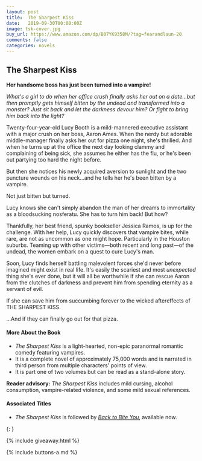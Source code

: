 ```yaml
---
layout: post
title:  The Sharpest Kiss
date:   2019-09-30T00:00:00Z
image: tsk-cover.jpg
buy_url: https://www.amazon.com/dp/B07YK9358M/?tag=fearandlaun-20
comments: false
categories: novels
---
```


## The Sharpest Kiss

**Her handsome boss has just been turned into a vampire!**

*What's a girl to do when her office crush finally asks her out on a date...but then promptly gets himself bitten by the undead and transformed into a monster? Just sit back and let the darkness devour him? Or fight to bring him back into the light?*

Twenty-four-year-old Lucy Booth is a mild-mannered executive assistant with a major crush on her boss, Aaron Ames. When the nerdy but adorable middle-manager finally asks her out for pizza one night, she's thrilled. And when he turns up at the office the next day looking clammy and complaining of being sick, she assumes he either has the flu, or he's been out partying too hard the night before.

But then she notices his newly acquired aversion to sunlight and the two puncture wounds on his neck...and he tells her he's been bitten by a vampire.

Not just bitten but turned.

Lucy knows she can't simply abandon the man of her dreams to immortality as a bloodsucking nosferatu. She has to turn him back! But how?

Thankfully, her best friend, spunky bookseller Jessica Ramos, is up for the challenge. With her help, Lucy quickly discovers that vampire bites, while rare, are not as uncommon as one might hope. Particularly in the Houston suburbs. Teaming up with other victims—both recent and long past—of the undead, the women embark on a quest to cure Lucy's man.

Soon, Lucy finds herself battling malevolent forces she'd never before imagined might exist in real life. It's easily the scariest and most *unexpected* thing she's ever done, but it will all be worthwhile if she can rescue Aaron from the clutches of darkness and prevent him from spending eternity as a servant of evil.

If she can save him from succumbing forever to the wicked aftereffects of THE SHARPEST KISS.

...And if they can finally go out for that pizza.

#### More About the Book

- *The Sharpest Kiss* is a light-hearted, non-epic paranormal romantic comedy featuring vampires.
- It is a complete novel of approximately 75,000 words and is narrated in third person from multiple characters' points of view.
- It is part one of two volumes but can be read as a stand-alone story.

**Reader advisory:**  *The Sharpest Kiss* includes mild cursing, alcohol consumption, vampire-related violence, and some mild sexual references.

#### Associated Titles

- *The Sharpest Kiss* is followed by [*Back to Bite You*][btby], available now.

{: }

{% include giveaway.html %}

{% include buttons-a.md %}

[excerpt]:/novels/the-sharpest-kiss/excerpt/
[buy]:https://www.amazon.com/dp/B07YK9358M/?tag=fearandlaun-20
[goodreads]:https://www.goodreads.com/book/show/48328046-the-sharpest-kiss
[btby]:/novels/back-to-bite-you/
[connected]:/connected/the-sharpest-kiss/
